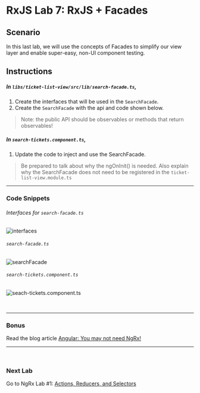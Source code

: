 # RxJS Lab 7: RxJS + Facades

## Scenario

In this last lab, we will use the concepts of Facades to simplify our view layer and enable super-easy, non-UI component testing.


## Instructions

##### In `libs/ticket-list-view/src/lib/search-facade.ts`, 

1. Create the interfaces that will be used in the `SearchFacade`. 
2. Create the `SearchFacade` with the api and code shown below. 
  > Note: the public API should be observables or methods that return observables!

##### In `search-tickets.component.ts`, 

1. Update the code to inject and use the SearchFacade.
> Be prepared to talk about why the ngOnInit() is needed. 
> Also explain why the SearchFacade does not need to be registered in the `ticket-list-view.module.ts`
 
---

### Code Snippets

###### Interfaces for `search-facade.ts`

![interfaces](https://user-images.githubusercontent.com/210413/52440919-edada100-2ae4-11e9-9c6b-1faf6f81f861.png)

###### `search-facade.ts`

![searchFacade](https://user-images.githubusercontent.com/210413/52440918-edada100-2ae4-11e9-8e83-d19f0ece487b.jpg)

###### `search-tickets.component.ts`

![seach-tickets.component.ts](https://user-images.githubusercontent.com/210413/52440917-ed150a80-2ae4-11e9-9e56-5cefafaea097.png)

<br/>

----

### Bonus

Read the blog article [Angular: You may not need NgRx!](https://blog.angularindepth.com/angular-you-may-not-need-ngrx-e80546cc56ee)


----

<br/>

### Next Lab

Go to NgRx Lab #1: [Actions, Reducers, and Selectors](/ngrx/lab-1.md)
